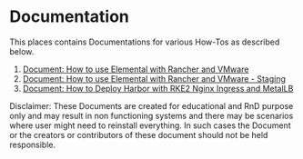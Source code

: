 # Documentation
This places contains Documentations for various How-Tos as described below.

1. [Document: How to use Elemental with Rancher and VMware](./Documentation-Elemental-Vmware-Prod-TPU-Emulate)
2. [Document: How to use Elemental with Rancher and VMware - Staging](./Documentation-Elemental-Vmware-Staging)
3. [Document: How to Deploy Harbor with RKE2 Nginx Ingress and MetalLB](./Documentation-Harbor-RKE2-Nginx-Ingress-MetalLB)

Disclaimer: These Documents are created for educational and RnD purpose only and may result in non functioning systems and there may be scenarios where user might need to reinstall everything. In such cases the Document or the creators or contributors of these document should not be held responsible.

